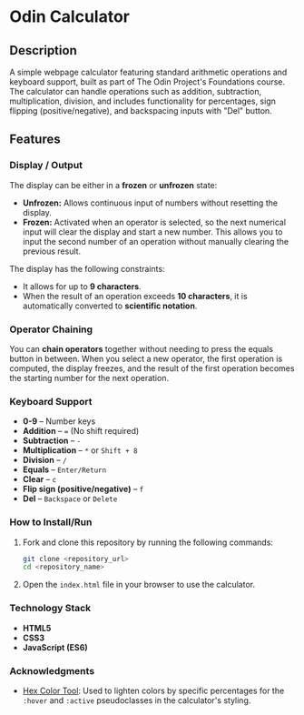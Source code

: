 # Odin Calculator

## Description
A simple webpage calculator featuring standard arithmetic operations and keyboard support, built as part of The Odin Project's Foundations course. The calculator can handle operations such as addition, subtraction, multiplication, division, and includes functionality for percentages, sign flipping (positive/negative), and backspacing inputs with "Del" button.

## Features

### Display / Output
The display can be either in a **frozen** or **unfrozen** state:
- **Unfrozen:** Allows continuous input of numbers without resetting the display.
- **Frozen:** Activated when an operator is selected, so the next numerical input will clear the display and start a new number. This allows you to input the second number of an operation without manually clearing the previous result.

The display has the following constraints:
- It allows for up to **9 characters**.
- When the result of an operation exceeds **10 characters**, it is automatically converted to **scientific notation**.

### Operator Chaining
You can **chain operators** together without needing to press the equals button in between. When you select a new operator, the first operation is computed, the display freezes, and the result of the first operation becomes the starting number for the next operation.

### Keyboard Support
- **0-9** – Number keys
- **Addition** – `=` (No shift required)
- **Subtraction** – `-`
- **Multiplication** – `*` or `Shift + 8`
- **Division** – `/`
- **Equals** – `Enter/Return`
- **Clear** – `c`
- **Flip sign (positive/negative)** – `f`
- **Del** – `Backspace` or `Delete`

### How to Install/Run
1. Fork and clone this repository by running the following commands:
    ```bash
    git clone <repository_url>
    cd <repository_name>
    ```
2. Open the `index.html` file in your browser to use the calculator.

### Technology Stack
- **HTML5**
- **CSS3**
- **JavaScript (ES6)**

### Acknowledgments
- [Hex Color Tool](https://www.hexcolortool.com/): Used to lighten colors by specific percentages for the `:hover` and `:active` pseudoclasses in the calculator's styling.
